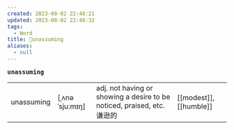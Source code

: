 ```yaml
---
created: 2023-08-02 22:48:21
updated: 2023-08-02 22:48:32
tags:
  - Word
title: 📖unassuming
aliases:
  - null
---
```


<pre><strong>unassuming</strong></pre>
|   |   |   |   |
|---|---|---|---|
|unassuming|[ˌʌnəˈsju:mɪŋ]|adj. not having or showing a desire to be noticed, praised, etc. 谦逊的|[[modest]], [[humble]]|
